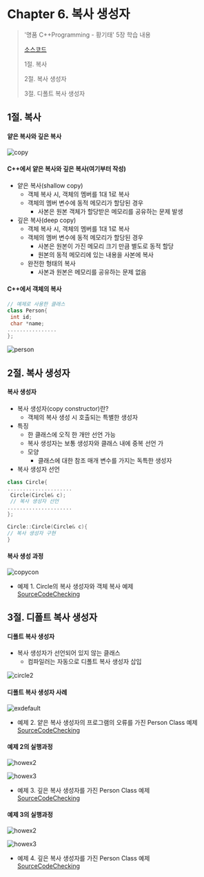 #  Chapter 6. 복사 생성자   
> '명품 C++Programming - 황기태' 5장 학습 내용
>
> [소스코드](https://github.com/BangYunseo/Basic_CPP/tree/main/ch06_CopyConstructor)
> 
> 1절. 복사
> 
> 2절. 복사 생성자
>
> 3절. 디폴트 복사 생성자



## 1절. 복사
#### 얕은 복사와 깊은 복사
 
![copy](https://github.com/BangYunseo/TIL/blob/main/Cpp/Image/ch06/copy.PNG)


#### C++에서 얕은 복사와 깊은 복사(여기부터 작성)
* 얕은 복사(shallow copy)
  * 객체 복사 시, 객체의 멤버를 1대 1로 복사
  * 객체의 멤버 변수에 동적 메모리가 할당된 경우
    * 사본은 원본 객체가 할당받은 메모리를 공유하는 문제 발생
* 깊은 복사(deep copy)
  * 객체 복사 시, 객체의 멤버를 1대 1로 복사
  * 객체의 멤버 변수에 동적 메모리가 할당된 경우
    * 사본은 원본이 가진 메모리 크기 만큼 별도로 동적 할당
    * 원본의 동적 메모리에 있는 내용을 사본에 복사
  * 완전한 형태의 복사
    * 사본과 원본은 메모리를 공유하는 문제 없음


#### C++에서 객체의 복사
```CPP
// 예제로 사용한 클래스
class Person{
 int id;
 char *name;
................
};
```

![person](https://github.com/BangYunseo/TIL/blob/main/Cpp/Image/ch06/person.PNG)


## 2절. 복사 생성자
#### 복사 생성자
* 복사 생성자(copy constructor)란?
  * 객체의 복사 생성 시 호출되는 특별한 생성자
* 특징
  * 한 클래스에 오직 한 개만 선언 가능
  * 복사 생성자는 보통 생성자와 클래스 내에 중복 선언 가
  * 모양
    * 클래스에 대한 참조 매개 변수를 가지는 독특한 생성자
* 복사 생성자 선언
```CPP
class Circle{
.....................
 Circle(Circle& c);
 // 복사 생성자 선언
.....................
};

Circle::Circle(Circle& c){
// 복사 생성자 구현
}
```  

#### 복사 생성 과정

![copycon](https://github.com/BangYunseo/TIL/blob/main/Cpp/Image/ch06/copycon.PNG)


* 예제 1. Circle의 복사 생성자와 객체 복사 예제      
[SourceCodeChecking](https://github.com/BangYunseo/Basic_CPP/blob/main/ch06_CopyConstructor/CopyObject.cpp)


## 3절. 디폴트 복사 생성자
#### 디폴트 복사 생성자
* 복사 생성자가 선언되어 있지 않는 클래스
  * 컴파일러는 자동으로 디폴트 복사 생성자 삽입

![circle2](https://github.com/BangYunseo/TIL/blob/main/Cpp/Image/ch06/circle2.PNG)

        
#### 디폴트 복사 생성자 사례

![exdefault](https://github.com/BangYunseo/TIL/blob/main/Cpp/Image/ch06/exdefault.PNG)


* 예제 2. 얕은 복사 생성자의 프로그램의 오류를 가진 Person Class 예제           
[SourceCodeChecking](https://github.com/BangYunseo/Basic_CPP/blob/main/ch06_CopyConstructor/PersonClass.cpp)

#### 예제 2의 실행과정

![howex2](https://github.com/BangYunseo/TIL/blob/main/Cpp/Image/ch06/howex2.PNG)

![howex3](https://github.com/BangYunseo/TIL/blob/main/Cpp/Image/ch06/howex3.PNG)


* 예제 3. 깊은 복사 생성자를 가진 Person Class 예제          
[SourceCodeChecking](https://github.com/BangYunseo/Basic_CPP/blob/main/ch06_CopyConstructor/DeepPersonClass.cpp)


#### 예제 3의 실행과정

![howex2](https://github.com/BangYunseo/TIL/blob/main/Cpp/Image/ch06/howex2.PNG)

![howex3](https://github.com/BangYunseo/TIL/blob/main/Cpp/Image/ch06/howex3.PNG)



* 예제 4. 깊은 복사 생성자를 가진 Person Class 예제           
[SourceCodeChecking](https://github.com/BangYunseo/Basic_CPP/blob/main/ch06_CopyConstructor/CallCopyConstructor.cpp)

